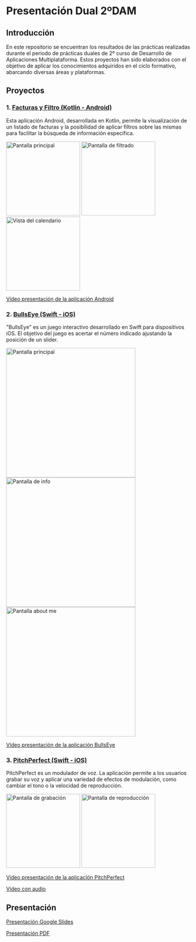 # Presentación Dual 2ºDAM

## Introducción

En este repositorio se encuentran los resultados de las prácticas realizadas durante el periodo de prácticas duales de 2º curso de Desarrollo de Aplicaciones Multiplataforma. Estos proyectos han sido elaborados con el objetivo de aplicar los conocimientos adquiridos en el ciclo formativo, abarcando diversas áreas y plataformas.

## Proyectos

### 1. [Facturas y Filtro (Kotlin - Android)](https://github.com/marruiart/facturas-kotlin.git)

Esta aplicación Android, desarrollada en Kotlin, permite la visualización de un listado de facturas y la posibilidad de aplicar filtros sobre las mismas para facilitar la búsqueda de información específica. 

<img src="https://github.com/marruiart/presentacion-dual-2-dam/assets/88201067/91260e46-0ea6-4376-837a-c317d86cb904" alt="Pantalla principal" width="200"/>
<img src="https://github.com/marruiart/presentacion-dual-2-dam/assets/88201067/6dd4d232-2240-46df-b292-3b5790355a3f" alt="Pantalla de filtrado" width="200"/>
<img src="https://github.com/marruiart/presentacion-dual-2-dam/assets/88201067/997e8d14-34cb-4df2-b444-ff40bd2be854" alt="Vista del calendario" width="200"/>

[Vídeo presentación de la aplicación Android](https://github.com/marruiart/presentacion-dual-2-dam/assets/88201067/11aa03c2-427a-40c9-a2cd-13ba918679cf)

### 2. [BullsEye (Swift - iOS)](https://github.com/marruiart/BullsEye-iOS-UIKit.git)

"BullsEye" es un juego interactivo desarrollado en Swift para dispositivos iOS. El objetivo del juego es acertar el número indicado ajustando la posición de un slider. 

<img src="https://github.com/marruiart/presentacion-dual-2-dam/assets/88201067/26c39055-a4f0-4c4e-9b09-597244d186d6" alt="Pantalla principal" width="350"/>
<img src="https://github.com/marruiart/presentacion-dual-2-dam/assets/88201067/6bb9d81f-e59e-41b3-bf1d-a1ed614e7e5c" alt="Pantalla de info" width="350"/>
<img src="https://github.com/marruiart/presentacion-dual-2-dam/assets/88201067/3f1e91d3-be02-42e8-839e-2033439a70b5" alt="Pantalla about me" width="350"/>

[Vídeo presentación de la aplicación BullsEye](https://github.com/marruiart/presentacion-dual-2-dam/assets/88201067/646e44db-da23-4643-acc3-a9119b30a68e)

### 3. [PitchPerfect (Swift - iOS)](https://github.com/marruiart/PitchPerfect-iOS-UIKit.git)

PitchPerfect es un modulador de voz. La aplicación permite a los usuarios grabar su voz y aplicar una variedad de efectos de modulación, como cambiar el tono o la velocidad de reproducción. 

<img src="https://github.com/marruiart/presentacion-dual-2-dam/assets/88201067/31149738-1f1b-4269-a84c-1baacc9d22c2" alt="Pantalla de grabación" width="200"/>
<img src="https://github.com/marruiart/presentacion-dual-2-dam/assets/88201067/d46aaf93-e732-455b-963d-4887c4bb5eba" alt="Pantalla de reproducción" width="200"/>

[Vídeo presentación de la aplicación PitchPerfect](https://github.com/marruiart/presentacion-dual-2-dam/assets/88201067/e35cbb2f-c507-4b64-9c9e-ecd1c030216b)

[Vídeo con audio](https://github.com/marruiart/presentacion-dual-2-dam/assets/88201067/b7677f02-545d-4ad0-a208-44b553784be5)

## Presentación

[Presentación Google Slides](https://docs.google.com/presentation/d/1JYg3PAPmWd1Sv3tM6FPoWqIY4Dx376uu0yZwg2nsS9I/edit?usp=sharing)

[Presentación PDF]()
